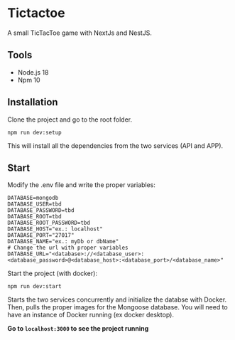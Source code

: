 # Tictactoe
A small TicTacToe game with NextJs and NestJS.

## Tools
- Node.js 18
- Npm 10

## Installation
Clone the project and go to the root folder.

```
npm run dev:setup
```

This will install all the dependencies from the two services (API and APP).

## Start
Modify the .env file and write the proper variables:
```
DATABASE=mongodb
DATABASE_USER=tbd
DATABASE_PASSWORD=tbd
DATABASE_ROOT=tbd
DATABASE_ROOT_PASSWORD=tbd
DATABASE_HOST="ex.: localhost"
DATABASE_PORT="27017"
DATABASE_NAME="ex.: myDb or dbName"
# Change the url with proper variables
DATABASE_URL="<database>://<database_user>:<database_password>@<database_host>:<database_port>/<database_name>"
```

Start the project (with docker):

```
npm run dev:start
```

Starts the two services concurrently and initialize the databse with Docker. 
Then, pulls the proper images for the Mongoose database. You will need to have an instance of Docker running (ex docker desktop).

**Go to `localhost:3000` to see the project running**
